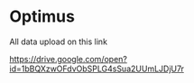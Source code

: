 # Optimus

All data upload on this link

https://drive.google.com/open?id=1bBQXzwOFdvObSPLG4sSua2UUmLJDjU7r
